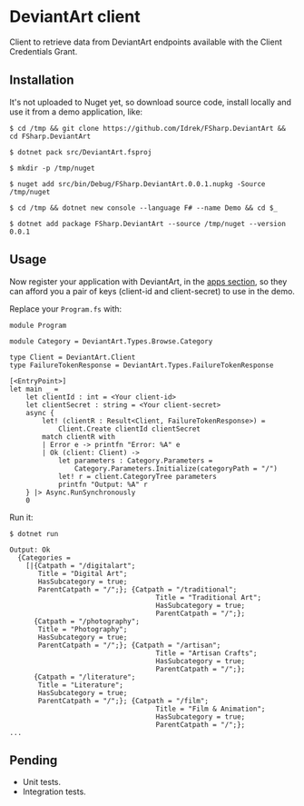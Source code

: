 # DeviantArt client

Client to retrieve data from DeviantArt endpoints available with the Client Credentials Grant.

## Installation

It's not uploaded to Nuget yet, so download source code, install locally and use it from a demo application, like:

```
$ cd /tmp && git clone https://github.com/Idrek/FSharp.DeviantArt && cd FSharp.DeviantArt

$ dotnet pack src/DeviantArt.fsproj

$ mkdir -p /tmp/nuget

$ nuget add src/bin/Debug/FSharp.DeviantArt.0.0.1.nupkg -Source /tmp/nuget

$ cd /tmp && dotnet new console --language F# --name Demo && cd $_

$ dotnet add package FSharp.DeviantArt --source /tmp/nuget --version 0.0.1
```

## Usage

Now register your application with DeviantArt, in the [apps section](https://www.deviantart.com/developers/apps), so they can afford you a pair of keys (client-id and client-secret) to use in the demo.

Replace your `Program.fs` with:
```
module Program

module Category = DeviantArt.Types.Browse.Category

type Client = DeviantArt.Client
type FailureTokenResponse = DeviantArt.Types.FailureTokenResponse

[<EntryPoint>]
let main _ = 
    let clientId : int = <Your client-id>
    let clientSecret : string = <Your client-secret>
    async {
        let! (clientR : Result<Client, FailureTokenResponse>) = 
            Client.Create clientId clientSecret
        match clientR with
        | Error e -> printfn "Error: %A" e
        | Ok (client: Client) -> 
            let parameters : Category.Parameters =
                Category.Parameters.Initialize(categoryPath = "/")
            let! r = client.CategoryTree parameters
            printfn "Output: %A" r
    } |> Async.RunSynchronously
    0
```

Run it:
```
$ dotnet run

Output: Ok
  {Categories =
    [|{Catpath = "/digitalart";
       Title = "Digital Art";
       HasSubcategory = true;
       ParentCatpath = "/";}; {Catpath = "/traditional";
                                    Title = "Traditional Art";
                                    HasSubcategory = true;
                                    ParentCatpath = "/";};
      {Catpath = "/photography";
       Title = "Photography";
       HasSubcategory = true;
       ParentCatpath = "/";}; {Catpath = "/artisan";
                                    Title = "Artisan Crafts";
                                    HasSubcategory = true;
                                    ParentCatpath = "/";};
      {Catpath = "/literature";
       Title = "Literature";
       HasSubcategory = true;
       ParentCatpath = "/";}; {Catpath = "/film";
                                    Title = "Film & Animation";
                                    HasSubcategory = true;
                                    ParentCatpath = "/";};
...                                    
```

## Pending

- Unit tests.
- Integration tests.